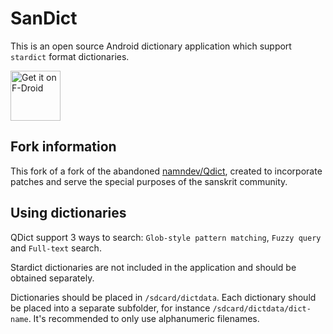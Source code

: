 # SanDict
This is an open source Android dictionary application which support `stardict` format dictionaries.

[<img src="https://fdroid.gitlab.io/artwork/badge/get-it-on.png"
     alt="Get it on F-Droid"
     height="80">](https://f-droid.org/packages/com.annie.dictionary.fork/)

## Fork information
This fork of a fork of the abandoned [namndev/Qdict](https://github.com/namndev/QDict), created to incorporate patches and serve the special purposes of the sanskrit community.

## Using dictionaries
QDict support 3 ways to search:  `Glob-style pattern matching`,  `Fuzzy query` and `Full-text` search.

Stardict dictionaries are not included in the application and should be obtained separately.

Dictionaries should be placed in `/sdcard/dictdata`.
Each dictionary should be placed into a separate subfolder, for instance `/sdcard/dictdata/dict-name`.
It's recommended to only use alphanumeric filenames.